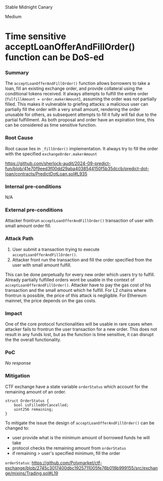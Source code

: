 Stable Midnight Canary

Medium

# Time sensitive acceptLoanOfferAndFillOrder() function can be DoS-ed

### Summary

The `acceptLoanOfferAndFillOrder()` function allows borrowers to take a loan, fill an existing exchange order, and provide collateral using the conditional tokens received. It always attempts to fulfill the entire order (`fulfillAmount = order.makerAmount`), assuming the order was not partially filled. This makes it vulnerable to griefing attacks: a malicious user can partially fill the order with a very small amount, rendering the order unusable for others, as subsequent attempts to fill it fully will fail due to the partial fulfillment. As both proposal and order have an expiration time, this can be considered as time sensitive function.
### Root Cause

Root cause lies in `_fillOrder()` implementation. It always try to fill the order with the specified `exchangeOrder.makerAmount`

https://github.com/sherlock-audit/2024-09-predict-fun/blob/41e70f9eed3f00dd29aba4038544150f5b35dccb/predict-dot-loan/contracts/PredictDotLoan.sol#L935

### Internal pre-conditions

N/A

### External pre-conditions

Attacker frontrun `acceptLoanOfferAndFillOrder()` transaction of user with small amount order fill.

### Attack Path

1. User submit a transaction trying to execute `acceptLoanOfferAndFillOrder()`.
2. Attacker front run the transaction and fill the order specified from the user with small amount fulfill.

This can be done perpetually for every new order which users try to fulfill. Already partially fulfilled orders wont be usable in the context of `acceptLoanOfferAndFillOrder()`. Attacker have to pay the gas cost of his transaction and the small amount which he fulfill. For L2 chains where frontrun is possible, the price of this attack is negligible. For Ethereum mainnet, the price depends on the gas costs.
### Impact

One of the core protocol functionalities will be usable in rare cases when attacker fails to frontrun the user transaction for a new order. This does not result in any funds lost, but as the function is time sensitive, it can disrupt the the overall functionality.

### PoC

_No response_

### Mitigation

CTF exchange have a state variable `orderStatus` which account for the remaining amount of an order.
```solidity
struct OrderStatus {
    bool isFilledOrCancelled;
    uint256 remaining;
}
```

To mitigate the issue the design of `acceptLoanOfferAndFillOrder()` can be changed to:
* user provide what is the minimum amount of borrowed funds he will take
* protocol checks the remaining amount from `orderStatus`
* if remaining > user's specified minimum, fill the order

`orderStatus`:
https://github.com/Polymarket/ctf-exchange/blob/2745c3017400dbc1925711005fe76b018b999155/src/exchange/mixins/Trading.sol#L19
